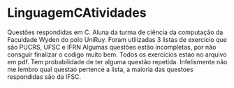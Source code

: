 # LinguagemCAtividades
Questões respondidas em C.
Aluna da turma de ciência da computação da Faculdade Wyden do polo UniRuy.
Foram utilizadas 3 listas de exercicio que são PUCRS, UFSC e IFRN
Algumas questões estão incompletas, por não consguir finalizar o codigo muito bem. Todos os exercicios estao no arquivo em pdf.
Tem probabilidade de ter alguma questão repetida.
Infelismente não me lembro qual questao pertence a lista, a maioria das questoes respondidas são da IFSC.
